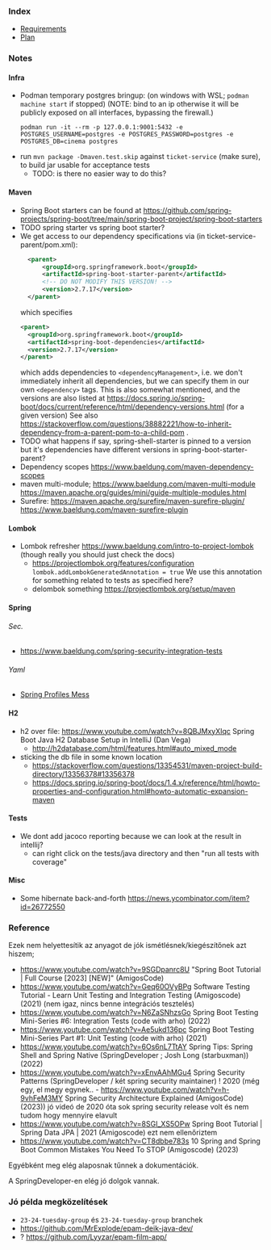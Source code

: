 ### Index
- [Requirements](docs/README-REQUIREMENTS.md)
- [Plan](docs/Plan.md)

### Notes

#### Infra
- Podman temporary postgres bringup:
  (on windows with WSL; `podman machine start` if stopped)
  (NOTE: bind to an ip otherwise it will be publicly exposed on all interfaces, bypassing the firewall.)
  ```
  podman run -it --rm -p 127.0.0.1:9001:5432 -e POSTGRES_USERNAME=postgres -e POSTGRES_PASSWORD=postgres -e POSTGRES_DB=cinema postgres
  ```
- run `mvn package -Dmaven.test.skip` against `ticket-service` (make sure), to build jar usable for acceptance tests
  - TODO: is there no easier way to do this?
#### Maven
- Spring Boot starters can be found at https://github.com/spring-projects/spring-boot/tree/main/spring-boot-project/spring-boot-starters
- TODO spring starter vs spring boot starter?
- We get access to our dependency specifications via (in ticket-service-parent/pom.xml):
  ```xml
    <parent>
        <groupId>org.springframework.boot</groupId>
        <artifactId>spring-boot-starter-parent</artifactId>
        <!-- DO NOT MODIFY THIS VERSION! -->
        <version>2.7.17</version>
    </parent>
  ```
  which specifies
  ```xml
  <parent>
    <groupId>org.springframework.boot</groupId>
    <artifactId>spring-boot-dependencies</artifactId>
    <version>2.7.17</version>
  </parent>
  ```
  which adds dependencies to `<dependencyManagement>`, i.e. we don't immediately
  inherit all dependencies, but we can specify them in our own `<dependency>` tags.
  This is also somewhat mentioned, and the versions are also listed at https://docs.spring.io/spring-boot/docs/current/reference/html/dependency-versions.html (for a given version)
  See also https://stackoverflow.com/questions/38882221/how-to-inherit-dependency-from-a-parent-pom-to-a-child-pom .
- TODO what happens if say, spring-shell-starter is pinned to a version but it's dependencies have different versions in spring-boot-starter-parent?
- Dependency scopes https://www.baeldung.com/maven-dependency-scopes
- maven multi-module; https://www.baeldung.com/maven-multi-module https://maven.apache.org/guides/mini/guide-multiple-modules.html
- Surefire: https://maven.apache.org/surefire/maven-surefire-plugin/ https://www.baeldung.com/maven-surefire-plugin
#### Lombok
- Lombok refresher https://www.baeldung.com/intro-to-project-lombok (though really you should just check the docs)
  - https://projectlombok.org/features/configuration `lombok.addLombokGeneratedAnnotation = true`
    We use this annotation for something related to tests as specified here?
  - delombok something https://projectlombok.org/setup/maven
#### Spring
###### Sec.
- https://www.baeldung.com/spring-security-integration-tests
###### Yaml
- [Spring Profiles Mess](docs/notes-yaml.md)
#### H2
- h2 over file: https://www.youtube.com/watch?v=8QBJMxyXIqc  Spring Boot Java H2 Database Setup in IntelliJ (Dan Vega)
  - http://h2database.com/html/features.html#auto_mixed_mode
- sticking the db file in some known location 
  - https://stackoverflow.com/questions/13354531/maven-project-build-directory/13356378#13356378
  - https://docs.spring.io/spring-boot/docs/1.4.x/reference/html/howto-properties-and-configuration.html#howto-automatic-expansion-maven
#### Tests
- We dont add jacoco reporting because we can look at the result in intellij?
  - can right click on the tests/java directory and then "run all tests with coverage"
#### Misc
- Some hibernate back-and-forth https://news.ycombinator.com/item?id=26772550


### Reference
Ezek nem helyettesítik az anyagot de jók ismétlésnek/kiegészítőnek azt hiszem;
- https://www.youtube.com/watch?v=9SGDpanrc8U "Spring Boot Tutorial | Full Course [2023] [NEW]" (AmigosCode)
- https://www.youtube.com/watch?v=Geq60OVyBPg Software Testing Tutorial - Learn Unit Testing and Integration Testing (Amigoscode) (2021)
  (nem igaz, nincs benne integrációs tesztelés)
- https://www.youtube.com/watch?v=N6ZaSNhzsGo Spring Boot Testing Mini-Series #6: Integration Tests (code with arho) (2022)
- https://www.youtube.com/watch?v=Ae5ukd136pc  Spring Boot Testing Mini-Series Part #1: Unit Testing  (code with arho) (2021)
- https://www.youtube.com/watch?v=6Os6nL7TtAY Spring Tips: Spring Shell and Spring Native (SpringDeveloper ; Josh Long (starbuxman)) (2022)
- https://www.youtube.com/watch?v=xEnvAAhMGu4 Spring Security Patterns (SpringDeveloper / két spring security maintainer) ! 2020
  (még egy, el megy egynek.. - https://www.youtube.com/watch?v=h-9vhFeM3MY Spring Security Architecture Explained (AmigosCode) (2023))
  jó videó de 2020 óta sok spring security release volt és nem tudom hogy mennyire elavult
- https://www.youtube.com/watch?v=8SGI_XS5OPw Spring Boot Tutorial | Spring Data JPA | 2021 (Amigoscode)
  ezt nem ellenőriztem
- https://www.youtube.com/watch?v=CT8dbbe783s  10 Spring and Spring Boot Common Mistakes You Need To STOP  (Amigoscode) (2023)

Egyébként meg elég alaposnak tűnnek a dokumentációk.

A SpringDeveloper-en elég jó dolgok vannak.

### Jó példa megközelítések
-  `23-24-tuesday-group` és `23-24-tuesday-group` branchek
- https://github.com/MrExplode/epam-deik-java-dev/
- ? https://github.com/Lyyzar/epam-film-app/

